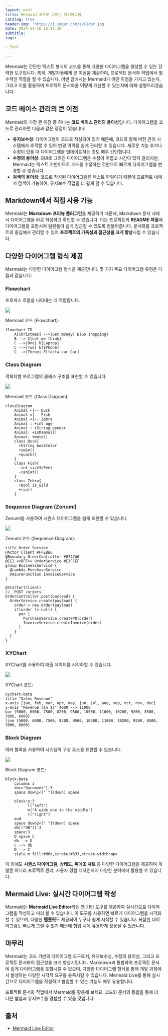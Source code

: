 ```yaml
---
layout: post
title: Mermaid 코드로 그리는 다이어그램
catalog: true
header-img: 'https://i.imgur.com/avC1Xor.jpg'
date: 2024-11-16 15:17:10
subtitle:
tags:

- Tool

---
```


Mermaid는 간단한 텍스트 형식의 코드를 통해 다양한 다이어그램을 생성할 수 있는 강력한 도구입니다. 특히, 개발자들에게 큰 이점을 제공하며, 프로젝트 문서화 작업에서 필수적인 역할을 할 수 있습니다. 이번 글에서는 Mermaid가 어떤 이점을 가지고 있는지, 그리고 이를 활용하여 프로젝트 문서화를 어떻게 개선할 수 있는지에 대해 설명드리겠습니다.

## 코드 베이스 관리의 큰 이점

Mermaid의 가장 큰 이점 중 하나는 **코드 베이스 관리의 용이성**입니다. 다이어그램을 코드로 관리하면 다음과 같은 장점이 있습니다:

- **유지보수성**: 다이어그램이 코드로 작성되어 있기 때문에, 코드와 함께 버전 관리 시스템에서 추적할 수 있어 변경 이력을 쉽게 관리할 수 있습니다. 새로운 기능 추가나 수정이 있을 때 다이어그램을 업데이트하는 것도 매우 간단합니다.
- **수정의 용이성**: GUI로 그려진 다이어그램은 수정이 어렵고 시간이 많이 걸리지만, Mermaid는 텍스트 기반이므로 코드를 수정하는 것만으로 빠르게 다이어그램을 변경할 수 있습니다.
- **검색의 용이성**: 코드로 작성된 다이어그램은 텍스트 파일이기 때문에 프로젝트 내에서 검색이 가능하여, 유지보수 작업을 더 쉽게 할 수 있습니다.

## Markdown에서 직접 사용 가능

Mermaid는 **Markdown 프리뷰 플러그인**을 제공하기 때문에, Markdown 문서 내에서 다이어그램을 바로 작성하고 확인할 수 있습니다. 이는 프로젝트의 **README 파일**에 다이어그램을 포함시켜 팀원들이 쉽게 접근할 수 있도록 만들어줍니다. 문서화를 프로젝트의 중심에서 관리할 수 있어 **프로젝트의 가독성과 접근성을 크게 향상**시킬 수 있습니다.

## 다양한 다이어그램 형식 제공

Mermaid는 다양한 다이어그램 형식을 제공합니다. 몇 가지 주요 다이어그램 유형은 다음과 같습니다:

### Flowchart

프로세스 흐름을 나타내는 데 적합합니다.

![](https://raw.githubusercontent.com/cheese10yun/blog-sample/refs/heads/master/redis/docs/Flowchart.png)

Mermaid 코드 (Flowchart):

```text
flowchart TD
    A[Christmas] -->|Get money| B(Go shopping)
    B --> C{Let me think}
    C -->|One| D[Laptop]
    C -->|Two| E[iPhone]
    C -->|Three| F[fa:fa-car Car]
```

### Class Diagram

객체지향 프로그램의 클래스 구조를 표현할 수 있습니다.

![](https://raw.githubusercontent.com/cheese10yun/blog-sample/refs/heads/master/redis/docs/diagram.png)

Mermaid 코드 (Class Diagram):

```text
classDiagram
    Animal <|-- Duck
    Animal <|-- Fish
    Animal <|-- Zebra
    Animal : +int age
    Animal : +String gender
    Animal: +isMammal()
    Animal: +mate()
    class Duck{
      +String beakColor
      +swim()
      +quack()
    }
    class Fish{
      -int sizeInFeet
      -canEat()
    }
    class Zebra{
      +bool is_wild
      +run()
    }
```

### Sequence Diagram (Zenuml)

Zenuml을 사용하여 시퀀스 다이어그램을 쉽게 표현할 수 있습니다.

![](https://raw.githubusercontent.com/cheese10yun/blog-sample/refs/heads/master/redis/docs/zenuml.png)

Zenuml 코드 (Sequence Diagram):

```text
title Order Service
@Actor Client #FFEBE6
@Boundary OrderController #0747A6
@EC2 <<BFF>> OrderService #E3FCEF
group BusinessService {
  @Lambda PurchaseService
  @AzureFunction InvoiceService
}

@Starter(Client)
// `POST /orders`
OrderController.post(payload) {
  OrderService.create(payload) {
    order = new Order(payload)
    if(order != null) {
      par {
        PurchaseService.createPO(order)
        InvoiceService.createInvoice(order)      
      }      
    }
  }
}
```

### XYChart

XYChart를 사용하여 매출 데이터를 시각화할 수 있습니다.

![](https://raw.githubusercontent.com/cheese10yun/blog-sample/refs/heads/master/redis/docs/XYChart.png)

XYChart 코드:

```text
xychart-beta
title "Sales Revenue"
x-axis [jan, feb, mar, apr, may, jun, jul, aug, sep, oct, nov, dec]
y-axis "Revenue (in $)" 4000 --> 11000
bar [5000, 6000, 7500, 8200, 9500, 10500, 11000, 10200, 9200, 8500, 7000, 6000]
line [5000, 6000, 7500, 8200, 9500, 10500, 11000, 10200, 9200, 8500, 7000, 6000]
```

### Block Diagram

여러 블록을 사용하여 시스템의 구성 요소를 표현할 수 있습니다.

![](https://raw.githubusercontent.com/cheese10yun/blog-sample/refs/heads/master/redis/docs/Block%20Diagram.png)

Block Diagram 코드:

```text
block-beta
    columns 3
    doc>"Document"]:3
    space down1<[" "](down) space
    
    block:e:3
          l["left"]
          m("A wide one in the middle")
          r["right"]
    end
    space down2<[" "](down) space
    db[("DB")]:3
    space:3
    D space C
    db --> D
    C --> db
    D --> C
    style m fill:#d6d,stroke:#333,stroke-width:4px
```

이 외에도 **시퀀스 다이어그램**, **상태도**, **피에조 차트** 등 다양한 다이어그램을 제공하여 개발뿐 아니라 프로젝트 관리, 사용자 경험 디자인까지 다양한 분야에서 활용할 수 있습니다.

## Mermaid Live: 실시간 다이어그램 작성

Mermaid는 **Mermaid Live Editor**라는 웹 기반 도구를 제공하여 실시간으로 다이어그램을 작성하고 미리 볼 수 있습니다. 이 도구를 사용하면 빠르게 다이어그램을 시각화할 수 있으며, 다양한 **템플릿**도 제공되어 누구나 쉽게 시작할 수 있습니다. 복잡한 다이어그램도 빠르게 그릴 수 있기 때문에 협업 시에 유용하게 활용될 수 있습니다.

## 마무리

Mermaid는 코드 기반의 다이어그램 도구로서, 유지보수성, 수정의 용이성, 그리고 프로젝트 문서화의 접근성을 크게 향상시킵니다. Markdown과 통합하여 프로젝트 문서에 쉽게 다이어그램을 포함시킬 수 있으며, 다양한 다이어그램 형식을 통해 개발 과정에서 발생하는 다양한 시각적 요구를 충족시킬 수 있습니다. Mermaid Live를 통해 실시간으로 다이어그램을 작성하고 협업할 수 있는 기능도 매우 유용합니다.

프로젝트 문서화 작업에서 Mermaid를 활용해 보세요. 코드와 문서의 통합을 통해 더 나은 협업과 유지보수를 경험할 수 있을 것입니다.

## 출처

* [Mermaid Live Editor]([https://mermaid.live/edit](https://mermaid.live/edit))
